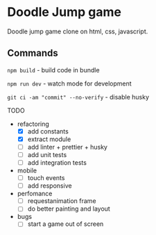 # Doodle Jump game

Doodle jump game clone on html, css, javascript.

## Commands

`npm build` - build code in bundle

`npm run dev` - watch mode for development

`git ci -am "commit" --no-verify` - disable husky

TODO

- refactoring
  - [x] add constants
  - [x] extract module
  - [ ] add linter + prettier + husky
  - [ ] add unit tests
  - [ ] add integration tests
- mobile
  - [ ] touch events
  - [ ] add responsive
- perfomance
  - [ ] requestanimation frame
  - [ ] do better painting and layout
- bugs
  - [ ] start a game out of screen
